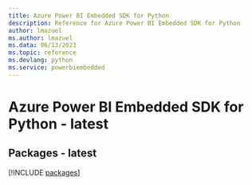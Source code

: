 ```yaml
---
title: Azure Power BI Embedded SDK for Python
description: Reference for Azure Power BI Embedded SDK for Python
author: lmazuel
ms.author: lmazuel
ms.data: 06/13/2023
ms.topic: reference
ms.devlang: python
ms.service: powerbiembedded
---
```

# Azure Power BI Embedded SDK for Python - latest
## Packages - latest
[!INCLUDE [packages](power-bi-embedded-index.md)]